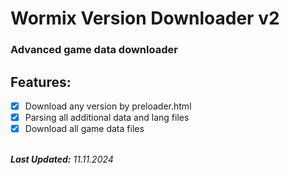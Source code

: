 # Wormix Version Downloader v2

### Advanced game data downloader

## Features:

- [x] Download any version by preloader.html
- [x] Parsing all additional data and lang files
- [x] Download all game data files
<br></br>

**_Last Updated:_** *11.11.2024*